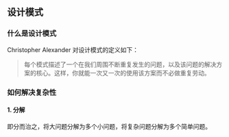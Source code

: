 ## 设计模式

### 什么是设计模式

Christopher Alexander 对设计模式的定义如下：

> 每个模式描述了一个在我们周围不断重复发生的问题，以及该问题的解决方案的核心。这样，你就能一次又一次的使用该方案而不必做重复劳动。

### 如何解决复杂性

#### 1. 分解

即分而治之，将大问题分解为多个小问题，将复杂问题分解为多个简单问题。
